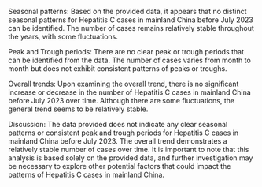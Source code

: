 Seasonal patterns: Based on the provided data, it appears that no distinct seasonal patterns for Hepatitis C cases in mainland China before July 2023 can be identified. The number of cases remains relatively stable throughout the years, with some fluctuations.

Peak and Trough periods: There are no clear peak or trough periods that can be identified from the data. The number of cases varies from month to month but does not exhibit consistent patterns of peaks or troughs.

Overall trends: Upon examining the overall trend, there is no significant increase or decrease in the number of Hepatitis C cases in mainland China before July 2023 over time. Although there are some fluctuations, the general trend seems to be relatively stable.

Discussion: The data provided does not indicate any clear seasonal patterns or consistent peak and trough periods for Hepatitis C cases in mainland China before July 2023. The overall trend demonstrates a relatively stable number of cases over time. It is important to note that this analysis is based solely on the provided data, and further investigation may be necessary to explore other potential factors that could impact the patterns of Hepatitis C cases in mainland China.